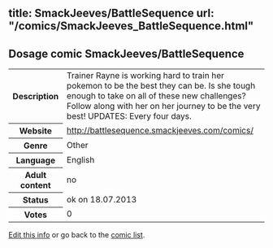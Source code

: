 title: SmackJeeves/BattleSequence
url: "/comics/SmackJeeves_BattleSequence.html"
---
Dosage comic SmackJeeves/BattleSequence
-----------------------------------------

<p id="msg"></p>
<script type="text/javascript">
if (window.location.search === '?edit_info_mail=sent_ok') {
  var elem = document.getElementById("msg");
  elem.innerHTML = 'Edited information sucessfully sent for review, which is usually done daily. Thanks!';
  elem.className = 'ok';
}
</script>
<table class="comicinfo">
<tr>
<th>Description</th><td>Trainer Rayne is working hard to train her pokemon to be the best they can be. Is she tough enough to take on all of these new challenges? Follow along with her on her journey to be the very best! UPDATES: Every four days.</td>
</tr>
<tr>
<th>Website</th><td><a href="http://battlesequence.smackjeeves.com/comics/">http://battlesequence.smackjeeves.com/comics/</a></td>
</tr>
<tr>
<th>Genre</th><td>Other</td>
</tr>
<tr>
<th>Language</th><td>English</td>
</tr>
<tr>
<th>Adult content</th><td>no</td>
</tr>
<tr>
<th>Status</th><td>ok on 18.07.2013</td>
</tr>
<tr>
<th>Votes</th><td>0</td>
</tr>
</table>

[Edit this info](SmackJeeves_BattleSequence_edit.html) or go back to the [comic list](../comic-index.html).
